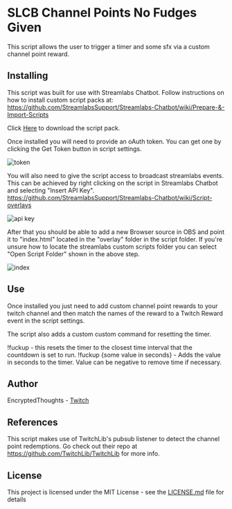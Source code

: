 # SLCB Channel Points No Fudges Given

This script allows the user to trigger a timer and some sfx via a custom channel point reward.

## Installing

This script was built for use with Streamlabs Chatbot.
Follow instructions on how to install custom script packs at:
https://github.com/StreamlabsSupport/Streamlabs-Chatbot/wiki/Prepare-&-Import-Scripts

Click [Here](https://github.com/Encrypted-Thoughts/SLCB-ChannelPointsNoFudgesGiven/blob/master/ChannelPointsNoFudges.zip?raw=true) to download the script pack.

Once installed you will need to provide an oAuth token. You can get one by clicking the Get Token button in script settings.

![token](https://user-images.githubusercontent.com/50642352/82402817-f8165480-9a22-11ea-8810-fc93899d785a.png)

You will also need to give the script access to broadcast streamlabs events. This can be achieved by right clicking on the script in Streamlabs Chatbot and selecting "Insert API Key". https://github.com/StreamlabsSupport/Streamlabs-Chatbot/wiki/Script-overlays

![api key](https://user-images.githubusercontent.com/50642352/83985340-7701fd00-a8fe-11ea-9aca-393d6dc7d4b4.png)

After that you should be able to add a new Browser source in OBS and point it to "index.html" located in the "overlay" folder in the script folder. If you're unsure how to locate the streamlabs custom scripts folder you can select "Open Script Folder" shown in the above step.

![index](https://user-images.githubusercontent.com/50642352/85502251-93639200-b5ac-11ea-8ace-0bee0412d122.png)

## Use

Once installed you just need to add custom channel point rewards to your twitch channel and then match the names of the reward to a Twitch Reward event in the script settings.

The script also adds a custom custom command for resetting the timer.
  
!fuckup - this resets the timer to the closest time interval that the countdown is set to run.
!fuckup {some value in seconds} - Adds the value in seconds to the timer. Value can be negative to remove time if necessary.

## Author

EncryptedThoughts - [Twitch](https://www.twitch.tv/encryptedthoughts)

## References

This script makes use of TwitchLib's pubsub listener to detect the channel point redemptions. Go check out their repo at https://github.com/TwitchLib/TwitchLib for more info.

## License

This project is licensed under the MIT License - see the [LICENSE.md](LICENSE.md) file for details

